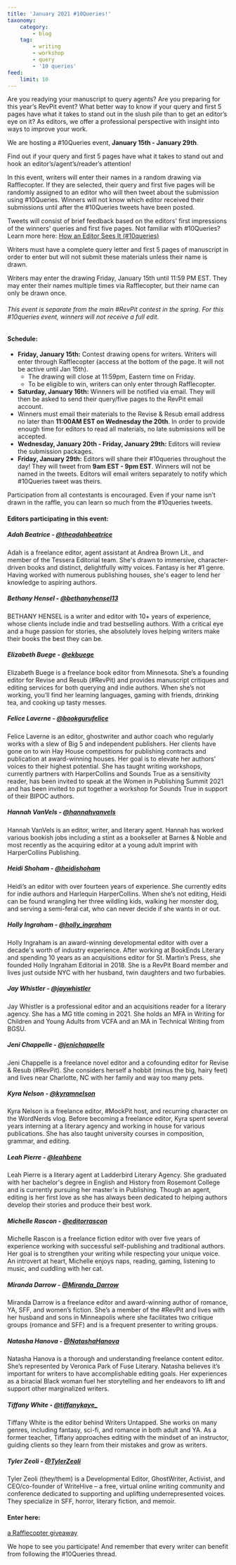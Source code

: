 ```yaml
---
title: 'January 2021 #10Queries!'
taxonomy:
    category:
        - blog
    tag:
        - writing
        - workshop
        - query
        - '10 queries'
feed:
    limit: 10
---
```


Are you readying your manuscript to query agents? Are you preparing for this year’s RevPit event? What better way to know if your query and first 5 pages have what it takes to stand out in the slush pile than to get an editor’s eye on it? As editors, we offer a professional perspective with insight into ways to improve your work.

We are hosting a #10Queries event, **January 15th -  January 29th**.
 
Find out if your query and first 5 pages have what it takes to stand out and hook an editor’s/agent’s/reader’s attention! 
 
In this event, writers will enter their names in a random drawing via Rafflecopter. If they are selected, their query and first five pages will be randomly assigned to an editor who will then tweet about the submission using #10Queries. Winners will not know which editor received their submissions until after the #10Queries tweets have been posted.
 
Tweets will consist of brief feedback based on the editors' first impressions of the winners' queries and first five pages. Not familiar with #10Queries? Learn more here: [How an Editor Sees It (#10queries)](http://katiemccoach.com/how-an-editor-sees-it-10queries?target=_blank)
 
Writers must have a complete query letter and first 5 pages of manuscript in order to enter but will not submit these materials unless their name is drawn.
 
Writers may enter the drawing Friday, January 15th until 11:59 PM EST. They may enter their names multiple times via Rafflecopter, but their name can only be drawn once. 
 
###### This event is separate from the main #RevPit contest in the spring. For this #10queries event, winners will not receive a full edit.

#### Schedule:

 * **Friday, January 15th:** Contest drawing opens for writers. Writers will enter through Rafflecopter (access at the bottom of the page. It will not be active until Jan 15th). 
    * The drawing will close at 11:59pm, Eastern time on Friday. 
    * To be eligible to win, writers can only enter through Rafflecopter.
 * **Saturday, January 16th:** Winners will be notified via email. They will then be asked to send their query/five pages to the RevPit email account. 
 * Winners must email their materials to the Revise & Resub email address no later than **11:00AM EST on Wednesday the 20th**. In order to provide enough time for editors to read all materials, no late submissions will be accepted.
 * **Wednesday, January 20th - Friday, January 29th:** Editors will review the submission packages.
 * **Friday, January 29th:** Editors will share their #10queries throughout the day! They will tweet from **9am EST - 9pm EST**. Winners will not be named in the tweets. Editors will email writers separately to notify which #10Queries tweet was theirs.
 
Participation from all contestants is encouraged. Even if your name isn’t drawn in the raffle, you can learn so much from the #10queries tweets.


#### Editors participating in this event:

##### Adah Beatrice - [@theadahbeatrice](https://twitter.com/theadahbeatrice?target=_blank)

Adah is a freelance editor, agent assistant at Andrea Brown Lit., and member of the Tessera Editorial team. She's drawn to immersive, character-driven books and distinct, delightfully witty voices. Fantasy is her #1 genre. Having worked with numerous publishing houses, she's eager to lend her knowledge to aspiring authors.

##### Bethany Hensel - [@bethanyhensel13](https://twitter.com/bethanyhensel13?target=_blank)

BETHANY HENSEL is a writer and editor with 10+ years of experience, whose clients include indie and trad bestselling authors. With a critical eye and a huge passion for stories, she absolutely loves helping writers make their books the best they can be.

##### Elizabeth Buege - [@ekbuege](https://twitter.com/ekbuege?target=_blank)

Elizabeth Buege is a freelance book editor from Minnesota. She’s a founding editor for Revise and Resub (#RevPit) and provides manuscript critiques and editing services for both querying and indie authors. When she’s not working, you’ll find her learning languages, gaming with friends, drinking tea, and cooking up tasty messes.

##### Felice Laverne - [@bookgurufelice](https://twitter.com/bookgurufelice?target=_blank)

Felice Laverne is an editor, ghostwriter and author coach who regularly works with a slew of Big 5 and independent publishers. Her clients have gone on to win Hay House competitions for publishing contracts and publication at award-winning houses. Her goal is to elevate her authors’ voices to their highest potential. She has taught writing workshops, currently partners with HarperCollins and Sounds True as a sensitivity reader, has been invited to speak at the Women in Publishing Summit 2021 and has been invited to put together a workshop for Sounds True in support of their BIPOC authors. 

##### Hannah VanVels - [@hannahvanvels](https://twitter.com/hannahvanvels?target=_blank)

Hannah VanVels is an editor, writer, and literary agent. Hannah has worked various bookish jobs including a stint as a bookseller at Barnes & Noble and most recently as the acquiring editor at a young adult imprint with HarperCollins Publishing.

##### Heidi Shoham - [@heidishoham](https://twitter.com/heidishoham?target=_blank)

Heidi’s an editor with over fourteen years of experience. She currently edits for indie authors and Harlequin HarperCollins. When she’s not editing, Heidi can be found wrangling her three wildling kids, walking her monster dog, and serving a semi-feral cat, who can never decide if she wants in or out.

##### Holly Ingraham - [@holly_ingraham](https://twitter.com/holly_ingraham?target=_blank)

Holly Ingraham is an award-winning developmental editor with over a decade's worth of industry experience. After working at BookEnds Literary and spending 10 years as an acquisitions editor for St. Martin’s Press, she founded Holly Ingraham Editorial in 2018. She is a RevPit Board member and lives just outside NYC with her husband, twin daughters and two furbabies.

##### Jay Whistler - [@jaywhistler](https://twitter.com/jaywhistler?target=_blank)

Jay Whistler is a professional editor and an acquisitions reader for a literary agency. She has a MG title coming in 2021. She holds an MFA in Writing for Children and Young Adults from VCFA and an MA in Technical Writing from BGSU. 

##### Jeni Chappelle - [@jenichappelle](https://twitter.com/jenichappelle?target=_blank)

Jeni Chappelle is a freelance novel editor and a cofounding editor for Revise & Resub (#RevPit). She considers herself a hobbit (minus the big, hairy feet) and lives near Charlotte, NC with her family and way too many pets. 

##### Kyra Nelson - [@kyramnelson](https://twitter.com/kyramnelson?target=_blank)

Kyra Nelson is a freelance editor, #MockPit host, and recurring character on the WordNerds vlog. Before becoming a freelance editor, Kyra spent several years interning at a literary agency and working in house for various publications. She has also taught university courses in composition, grammar, and editing.

##### Leah Pierre - [@leahbene](https://twitter.com/leahbene?target=_blank)

Leah Pierre is a literary agent at Ladderbird Literary Agency. She graduated with her bachelor's degree in English and History from Rosemont College and is currently pursuing her master's in Publishing. Though an agent, editing is her first love as she has always been dedicated to helping authors develop their stories and produce their best work.

##### Michelle Rascon - [@editorrascon](https://twitter.com/editorrascon?target=_blank)

Michelle Rascon is a freelance fiction editor with over five years of experience working with successful self-publishing and traditional authors. Her goal is to strengthen your writing while respecting your unique voice. An introvert at heart, Michelle enjoys naps, reading, gaming, listening to music, and cuddling with her cat.

##### Miranda Darrow - [@Miranda_Darrow](https://twitter.com/Miranda_Darrow?target=_blank)

Miranda Darrow is a freelance editor and award-winning author of romance, YA, SFF, and women’s fiction. She’s a member of the #RevPit and lives with her husband and sons in Minneapolis where she facilitates two critique groups (romance and SFF) and is a frequent presenter to writing groups.

##### Natasha Hanova - [@NatashaHanova](https://twitter.com/NatashaHanova?target=_blank)

Natasha Hanova is a thorough and understanding freelance content editor. She’s represented by Veronica Park of Fuse Literary. Natasha believes it’s important for writers to have accomplishable editing goals. Her experiences as a biracial Black woman fuel her storytelling and her endeavors to lift and support other marginalized writers.

##### Tiffany White - [@tiffanykaye_](https://twitter.com/tiffanykaye_?target=_blank)

Tiffany White is the editor behind Writers Untapped. She works on many genres, including fantasy, sci-fi, and romance in both adult and YA. As a former teacher, Tiffany approaches editing with the mindset of an instructor, guiding clients so they learn from their mistakes and grow as writers.

##### Tyler Zeoli - [@TylerZeoli](https://twitter.com/TylerZeoli?target=_blank)

Tyler Zeoli (they/them) is a Developmental Editor, GhostWriter, Activist, and CEO/co-founder of WriteHive – a free, virtual online writing community and conference dedicated to supporting and uplifting underrepresented voices. They specialize in SFF, horror, literary fiction, and memoir.

#### Enter here:

<a class="rcptr" href="http://www.rafflecopter.com/rafl/display/4bed576914/" rel="nofollow" data-raflid="4bed576914" data-theme="classic" data-template="" id="rcwidget_bhdr1ic8">a Rafflecopter giveaway</a>
<script src="https://widget-prime.rafflecopter.com/launch.js"></script>


We hope to see you participate! And remember that every writer can benefit from following the #10Queries thread. 